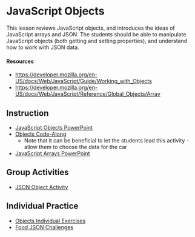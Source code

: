 # JavaScript Objects
This lesson reviews JavaScript objects, and introduces the ideas of JavaScript arrays and JSON. The students should be able to manipulate JavaScript objects (both getting and setting properties), and understand how to work with JSON data.

#### Resources
- https://developer.mozilla.org/en-US/docs/Web/JavaScript/Guide/Working_with_Objects
- https://developer.mozilla.org/en-US/docs/Web/JavaScript/Reference/Global_Objects/Array

## Instruction
- [JavaScript Objects PowerPoint](JavaScriptObjects.pptx)
- [Objects Code-Along](ObjectsCodeAlong.md)
    - Note that it can be beneficial to let the students lead this activity - allow them to choose the data for the car
- [JavaScript Arrays PowerPoint](JavaScriptArrays.pptx)

## Group Activities
- [JSON Object Activity](JsonObjectActivity.md)

## Individual Practice
- [Objects Individual Exercises](ObjectsIndividualExercises.md)
- [Food JSON Challenges](FoodJsonChallenges.md)